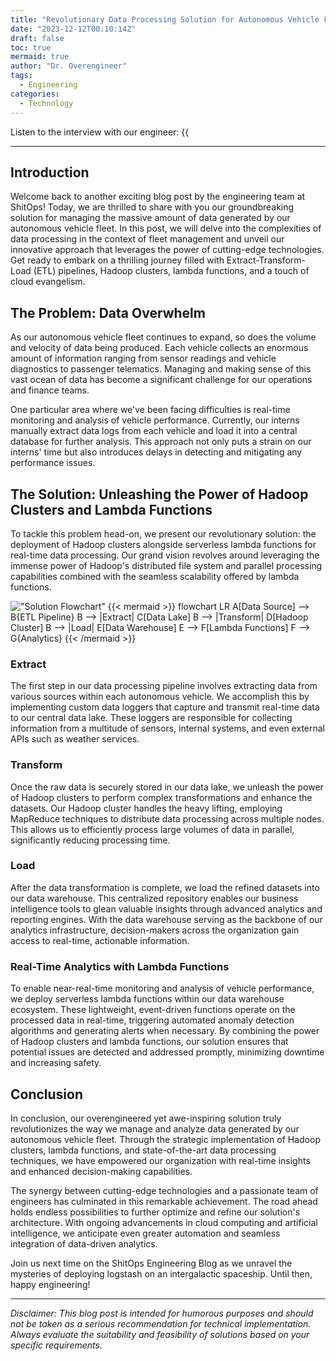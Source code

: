 ```yaml
---
title: "Revolutionary Data Processing Solution for Autonomous Vehicle Fleet Management"
date: "2023-12-12T00:10:14Z"
draft: false
toc: true
mermaid: true
author: "Dr. Overengineer"
tags:
  - Engineering
categories:
  - Technology
---
```


Listen to the interview with our engineer: {{<audio src="https://s3.chaops.de/shitops/podcasts/revolutionary-data-processing-solution-for-autonomous-vehicle-fleet-management.mp3" class="audio">}}

---

## Introduction

Welcome back to another exciting blog post by the engineering team at ShitOps! Today, we are thrilled to share with you our groundbreaking solution for managing the massive amount of data generated by our autonomous vehicle fleet. In this post, we will delve into the complexities of data processing in the context of fleet management and unveil our innovative approach that leverages the power of cutting-edge technologies. Get ready to embark on a thrilling journey filled with Extract-Transform-Load (ETL) pipelines, Hadoop clusters, lambda functions, and a touch of cloud evangelism.

## The Problem: Data Overwhelm

As our autonomous vehicle fleet continues to expand, so does the volume and velocity of data being produced. Each vehicle collects an enormous amount of information ranging from sensor readings and vehicle diagnostics to passenger telematics. Managing and making sense of this vast ocean of data has become a significant challenge for our operations and finance teams.

One particular area where we've been facing difficulties is real-time monitoring and analysis of vehicle performance. Currently, our interns manually extract data logs from each vehicle and load it into a central database for further analysis. This approach not only puts a strain on our interns' time but also introduces delays in detecting and mitigating any performance issues.

## The Solution: Unleashing the Power of Hadoop Clusters and Lambda Functions

To tackle this problem head-on, we present our revolutionary solution: the deployment of Hadoop clusters alongside serverless lambda functions for real-time data processing. Our grand vision revolves around leveraging the immense power of Hadoop's distributed file system and parallel processing capabilities combined with the seamless scalability offered by lambda functions.

!["Solution Flowchart"](mermaid)
{{< mermaid >}}
flowchart LR
  A[Data Source] --> B{ETL Pipeline}
  B --> |Extract| C[Data Lake]
  B --> |Transform| D[Hadoop Cluster]
  B --> |Load| E[Data Warehouse]
  E --> F[Lambda Functions]
  F --> G{Analytics}
{{< /mermaid >}}

### Extract

The first step in our data processing pipeline involves extracting data from various sources within each autonomous vehicle. We accomplish this by implementing custom data loggers that capture and transmit real-time data to our central data lake. These loggers are responsible for collecting information from a multitude of sensors, internal systems, and even external APIs such as weather services.

### Transform

Once the raw data is securely stored in our data lake, we unleash the power of Hadoop clusters to perform complex transformations and enhance the datasets. Our Hadoop cluster handles the heavy lifting, employing MapReduce techniques to distribute data processing across multiple nodes. This allows us to efficiently process large volumes of data in parallel, significantly reducing processing time.

### Load

After the data transformation is complete, we load the refined datasets into our data warehouse. This centralized repository enables our business intelligence tools to glean valuable insights through advanced analytics and reporting engines. With the data warehouse serving as the backbone of our analytics infrastructure, decision-makers across the organization gain access to real-time, actionable information.

### Real-Time Analytics with Lambda Functions

To enable near-real-time monitoring and analysis of vehicle performance, we deploy serverless lambda functions within our data warehouse ecosystem. These lightweight, event-driven functions operate on the processed data in real-time, triggering automated anomaly detection algorithms and generating alerts when necessary. By combining the power of Hadoop clusters and lambda functions, our solution ensures that potential issues are detected and addressed promptly, minimizing downtime and increasing safety.

## Conclusion

In conclusion, our overengineered yet awe-inspiring solution truly revolutionizes the way we manage and analyze data generated by our autonomous vehicle fleet. Through the strategic implementation of Hadoop clusters, lambda functions, and state-of-the-art data processing techniques, we have empowered our organization with real-time insights and enhanced decision-making capabilities.

The synergy between cutting-edge technologies and a passionate team of engineers has culminated in this remarkable achievement. The road ahead holds endless possibilities to further optimize and refine our solution's architecture. With ongoing advancements in cloud computing and artificial intelligence, we anticipate even greater automation and seamless integration of data-driven analytics.

Join us next time on the ShitOps Engineering Blog as we unravel the mysteries of deploying logstash on an intergalactic spaceship. Until then, happy engineering!

---

*Disclaimer: This blog post is intended for humorous purposes and should not be taken as a serious recommendation for technical implementation. Always evaluate the suitability and feasibility of solutions based on your specific requirements.*